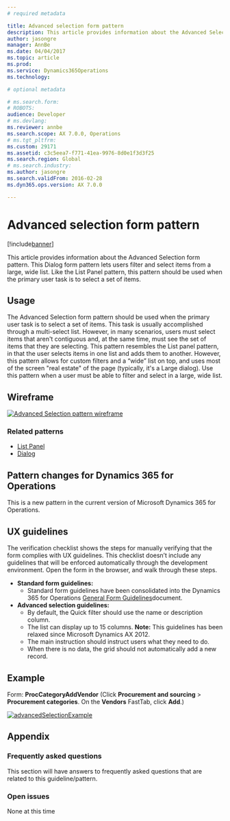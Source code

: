 ```yaml
---
# required metadata

title: Advanced selection form pattern
description: This article provides information about the Advanced Selection form pattern. This Dialog form pattern lets users filter and select items from a large, wide list. Like the List Panel pattern, this pattern should be used when the primary user task is to select a set of items.
author: jasongre
manager: AnnBe
ms.date: 04/04/2017
ms.topic: article
ms.prod: 
ms.service: Dynamics365Operations
ms.technology: 

# optional metadata

# ms.search.form: 
# ROBOTS: 
audience: Developer
# ms.devlang: 
ms.reviewer: annbe
ms.search.scope: AX 7.0.0, Operations
# ms.tgt_pltfrm: 
ms.custom: 29171
ms.assetid: c3c5eea7-f771-41ea-9976-8d0e1f3d3f25
ms.search.region: Global
# ms.search.industry: 
ms.author: jasongre
ms.search.validFrom: 2016-02-28
ms.dyn365.ops.version: AX 7.0.0

---
```


# Advanced selection form pattern

[!include[banner](../includes/banner.md)]


This article provides information about the Advanced Selection form pattern. This Dialog form pattern lets users filter and select items from a large, wide list. Like the List Panel pattern, this pattern should be used when the primary user task is to select a set of items.

Usage
-----

The Advanced Selection form pattern should be used when the primary user task is to select a set of items. This task is usually accomplished through a multi-select list. However, in many scenarios, users must select items that aren't contiguous and, at the same time, must see the set of items that they are selecting. This pattern resembles the List panel pattern, in that the user selects items in one list and adds them to another. However, this pattern allows for custom filters and a “wide” list on top, and uses most of the screen "real estate" of the page (typically, it's a Large dialog). Use this pattern when a user must be able to filter and select in a large, wide list.

## Wireframe

[![Advanced Selection pattern wireframe](./media/advancedselection1.png)](./media/advancedselection1.png)

### Related patterns

-   [List Panel](list-panel-subpattern.md)
-   [Dialog](dialog-form-pattern.md)

## Pattern changes for Dynamics 365 for Operations
This is a new pattern in the current version of Microsoft Dynamics 365 for Operations.

## UX guidelines
The verification checklist shows the steps for manually verifying that the form complies with UX guidelines. This checklist doesn’t include any guidelines that will be enforced automatically through the development environment. Open the form in the browser, and walk through these steps.

-   **Standard form guidelines:**
    -   Standard form guidelines have been consolidated into the Dynamics 365 for Operations [General Form Guidelines](general-form-guidelines.md)document.
-   **Advanced selection guidelines:**
    -   By default, the Quick filter should use the name or description column.
    -   The list can display up to 15 columns. **Note:** This guidelines has been relaxed since Microsoft Dynamics AX 2012.
    -   The main instruction should instruct users what they need to do.
    -   When there is no data, the grid should not automatically add a new record.

## Example
Form: **ProcCategoryAddVendor** (Click **Procurement and sourcing** &gt; **Procurement categories**. On the **Vendors** FastTab, click **Add**.) 

[![advancedSelectionExample](./media/advancedselectionexample.png)](./media/advancedselectionexample.png)

## Appendix
### Frequently asked questions

This section will have answers to frequently asked questions that are related to this guideline/pattern.

### Open issues

None at this time



